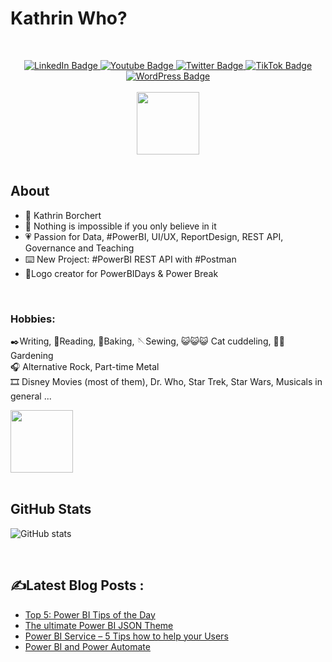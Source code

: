 <b><h1> Kathrin Who?</h1></b>
<br>
<div id="badges"  align="center">
  <a href="https://www.linkedin.com/in/k-borchert/">
    <img src="https://img.shields.io/badge/LinkedIn-blue?style=for-the-badge&logo=linkedin&logoColor=white" alt="LinkedIn Badge"/>
  </a>
  <a href="https://www.youtube.com/channel/UC6nEaIKn3ffJG6otCqNSMlA">
    <img src="https://img.shields.io/badge/YouTube-red?style=for-the-badge&logo=youtube&logoColor=white" alt="Youtube Badge"/>
  </a>
  <a href="https://twitter.com/Mirrortears">
    <img src="https://img.shields.io/badge/Twitter-blue?style=for-the-badge&logo=twitter&logoColor=white" alt="Twitter Badge"/>
  </a>
    </a>
  <a href="https://www.tiktok.com/@power_bi">
    <img src="https://img.shields.io/badge/TikTok-black?style=for-the-badge&logo=tiktok&logoColor=white" alt="TikTok Badge"/>
  </a>
   <a href="https://www.yodabi.com/">
    <img src="https://img.shields.io/badge/YodaBI-blue?style=for-the-badge&logo=wordpress&logoColor=white" alt="WordPress Badge"/>
  </a>
</div>
<br>
<div id="header" align="center">
  <img src="https://media.giphy.com/media/f6hnhHkks8bk4jwjh3/giphy.gif" width="100"/>
</div>
<div id="header" align="center"><img src="https://komarev.com/ghpvc/?username=K-Borcherte&style=flat-square&color=blue" alt=""/></div>
<br>

## About

<ul>
<li>🦄 Kathrin Borchert </li> 
<li>💬 Nothing is impossible if you only believe in it</li> 
<li>💗 Passion for Data, #PowerBI, UI/UX, ReportDesign, REST API, Governance and Teaching</li> 
<li>⌨️ New Project: #PowerBI REST API with #Postman </li> 
<li>🌟Logo creator for PowerBIDays & Power Break</li> 
</ul>
<br>

### Hobbies:<br> 
✒️Writing, 📖Reading, 🍪Baking, 🪡Sewing, 😺😺😺 Cat cuddeling, 🧑‍🌾 Gardening <br>
🎧 Alternative Rock, Part-time Metal <br>
🎞️ Disney Movies (most of them), Dr. Who, Star Trek, Star Wars, Musicals in general ...<br>
<div id="header">
  <img src="https://media.giphy.com/media/JLVGpNAj0CqDS/giphy.gif" width="100"/>
</div>
<br>

## GitHub Stats
![GitHub stats](https://github-readme-stats.vercel.app/api?username=K-Borchert&theme=light&background=ffffff&show_icons=true&theme=radical)

<br>

## :writing_hand:Latest Blog Posts :
<!-- BLOG-POST-LIST:START -->
- [Top 5: Power BI Tips of the Day](https://www.yodabi.com/top-5-power-bi-tips-of-the-day/?utm_source=rss&utm_medium=rss&utm_campaign=top-5-power-bi-tips-of-the-day)
- [The ultimate Power BI JSON Theme](https://www.yodabi.com/power-bi-ultimate-json-theme/?utm_source=rss&utm_medium=rss&utm_campaign=power-bi-ultimate-json-theme)
- [Power BI Service – 5 Tips how to help your Users](https://www.yodabi.com/power-bi-service-5-tips/?utm_source=rss&utm_medium=rss&utm_campaign=power-bi-service-5-tips)
- [Power BI and Power Automate](https://www.yodabi.com/power-bi-and-power-automate/?utm_source=rss&utm_medium=rss&utm_campaign=power-bi-and-power-automate)
<!-- BLOG-POST-LIST:END -->

